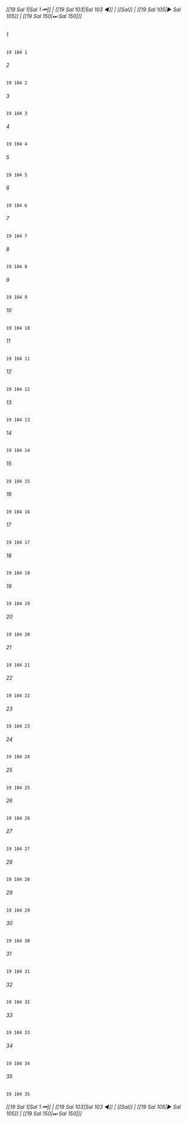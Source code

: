 
###### [[19 Sal 1|Sal 1 ⏮]] | [[19 Sal 103|Sal 103 ◀]] | [[Sal]] | [[19 Sal 105|▶ Sal 105]] | [[19 Sal 150|⏭ Sal 150|]]

###### 1
``` verse
19 104 1 
```
###### 2
``` verse
19 104 2 
```
###### 3
``` verse
19 104 3 
```
###### 4
``` verse
19 104 4 
```
###### 5
``` verse
19 104 5 
```
###### 6
``` verse
19 104 6 
```
###### 7
``` verse
19 104 7 
```
###### 8
``` verse
19 104 8 
```
###### 9
``` verse
19 104 9 
```
###### 10
``` verse
19 104 10 
```
###### 11
``` verse
19 104 11 
```
###### 12
``` verse
19 104 12 
```
###### 13
``` verse
19 104 13 
```
###### 14
``` verse
19 104 14 
```
###### 15
``` verse
19 104 15 
```
###### 16
``` verse
19 104 16 
```
###### 17
``` verse
19 104 17 
```
###### 18
``` verse
19 104 18 
```
###### 19
``` verse
19 104 19 
```
###### 20
``` verse
19 104 20 
```
###### 21
``` verse
19 104 21 
```
###### 22
``` verse
19 104 22 
```
###### 23
``` verse
19 104 23 
```
###### 24
``` verse
19 104 24 
```
###### 25
``` verse
19 104 25 
```
###### 26
``` verse
19 104 26 
```
###### 27
``` verse
19 104 27 
```
###### 28
``` verse
19 104 28 
```
###### 29
``` verse
19 104 29 
```
###### 30
``` verse
19 104 30 
```
###### 31
``` verse
19 104 31 
```
###### 32
``` verse
19 104 32 
```
###### 33
``` verse
19 104 33 
```
###### 34
``` verse
19 104 34 
```
###### 35
``` verse
19 104 35 
```

###### [[19 Sal 1|Sal 1 ⏮]] | [[19 Sal 103|Sal 103 ◀]] | [[Sal]] | [[19 Sal 105|▶ Sal 105]] | [[19 Sal 150|⏭ Sal 150|]]

